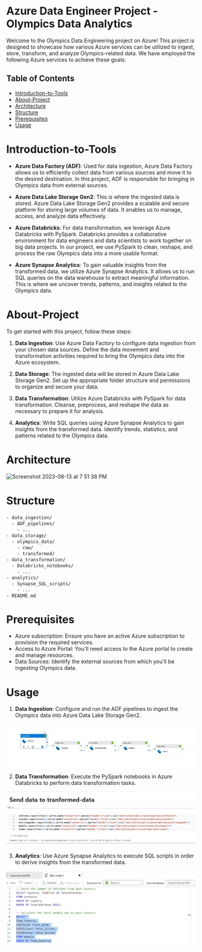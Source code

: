 # Azure Data Engineer Project - Olympics Data Analytics

Welcome to the Olympics Data Engineering project on Azure! This project is designed to showcase how various Azure services can be utilized to ingest, store, transform, and analyze Olympics-related data. We have employed the following Azure services to achieve these goals:

## Table of Contents
- [Introduction-to-Tools](#introduction-to-tools)
- [About-Project](#about-project)
- [Architecture](#architecture)
- [Structure](#structure)
- [Prerequisites](#prerequisites)
- [Usage](#usage)


# Introduction-to-Tools
- **Azure Data Factory (ADF)**: Used for data ingestion, Azure Data Factory allows us to efficiently collect data from various sources and move it to the desired destination. In this project, ADF is responsible for bringing in Olympics data from external sources.

- **Azure Data Lake Storage Gen2**: This is where the ingested data is stored. Azure Data Lake Storage Gen2 provides a scalable and secure platform for storing large volumes of data. It enables us to manage, access, and analyze data effectively.

- **Azure Databricks**: For data transformation, we leverage Azure Databricks with PySpark. Databricks provides a collaborative environment for data engineers and data scientists to work together on big data projects. In our project, we use PySpark to clean, reshape, and process the raw Olympics data into a more usable format.

- **Azure Synapse Analytics**: To gain valuable insights from the transformed data, we utilize Azure Synapse Analytics. It allows us to run SQL queries on the data warehouse to extract meaningful information. This is where we uncover trends, patterns, and insights related to the Olympics data.

# About-Project

To get started with this project, follow these steps:

1. **Data Ingestion**: Use Azure Data Factory to configure data ingestion from your chosen data sources. Define the data movement and transformation activities required to bring the Olympics data into the Azure ecosystem.

2. **Data Storage**: The ingested data will be stored in Azure Data Lake Storage Gen2. Set up the appropriate folder structure and permissions to organize and secure your data.

3. **Data Transformation**: Utilize Azure Databricks with PySpark for data transformation. Cleanse, preprocess, and reshape the data as necessary to prepare it for analysis.

4. **Analytics**: Write SQL queries using Azure Synapse Analytics to gain insights from the transformed data. Identify trends, statistics, and patterns related to the Olympics data.

# Architecture

<img width="1156" alt="Screenshot 2023-08-13 at 7 51 38 PM" src="https://github.com/chdl17/Olympics-DE-Project/assets/120616550/356e8929-5782-47ec-b1d7-e8917bfba580">

# Structure

```
- data_ingestion/
  - ADF_pipelines/
    - ...
- data_storage/
  - olympics_data/
    - raw/
    - transformed/
- data_transformation/
  - Databricks_notebooks/
    - ...
- analytics/
  - Synapse_SQL_scripts/
    - ...
- README.md
```

# Prerequisites

- Azure subscription: Ensure you have an active Azure subscription to provision the required services.
- Access to Azure Portal: You'll need access to the Azure portal to create and manage resources.
- Data Sources: Identify the external sources from which you'll be ingesting Olympics data.

# Usage

1. **Data Ingestion**: Configure and run the ADF pipelines to ingest the Olympics data into Azure Data Lake Storage Gen2.

![alt text](./img/data_ingestion.jpg "Data Ingestion Flow")

2. **Data Transformation**: Execute the PySpark notebooks in Azure Databricks to perform data transformation tasks.

![alt text](./img/spark.jpg "Databricks Code")

3. **Analytics**: Use Azure Synapse Analytics to execute SQL scripts in order to derive insights from the transformed data.

![alt text](./img/synapse.jpg "Azure Synapse")